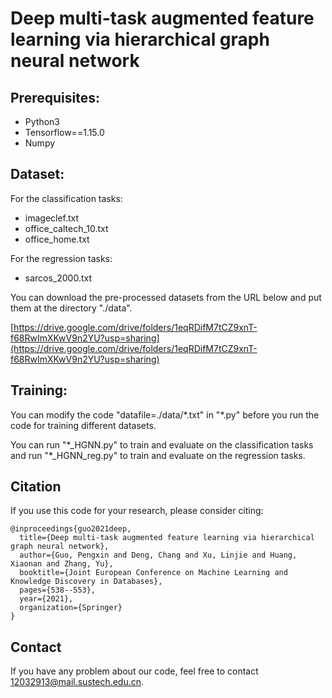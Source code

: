 # Deep multi-task augmented feature learning via hierarchical graph neural network

## Prerequisites:

- Python3
- Tensorflow==1.15.0
- Numpy

## Dataset:

For the classification tasks:

- imageclef.txt
- office_caltech_10.txt
- office_home.txt

For the regression tasks:

- sarcos_2000.txt

You can download the pre-processed datasets from the URL below and put them at  the directory "./data".

[https://drive.google.com/drive/folders/1eqRDifM7tCZ9xnT-f68RwImXKwV9n2YU?usp=sharing](https://drive.google.com/drive/folders/1eqRDifM7tCZ9xnT-f68RwImXKwV9n2YU?usp=sharing)

## Training:

You can modify the code "datafile=./data/\*.txt" in "\*.py" before you run the code for training different datasets. 

You can run "\*\_HGNN.py" to train and evaluate on the classification tasks and run "\*\_HGNN\_reg.py" to train and evaluate on the regression tasks.

## Citation

If you use this code for your research, please consider citing:

```
@inproceedings{guo2021deep,
  title={Deep multi-task augmented feature learning via hierarchical graph neural network},
  author={Guo, Pengxin and Deng, Chang and Xu, Linjie and Huang, Xiaonan and Zhang, Yu},
  booktitle={Joint European Conference on Machine Learning and Knowledge Discovery in Databases},
  pages={538--553},
  year={2021},
  organization={Springer}
}
```

## Contact

If you have any problem about our code, feel free to contact [12032913@mail.sustech.edu.cn](mailto:12032913@mail.sustech.edu.cn).